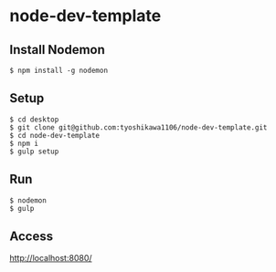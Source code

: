 # node-dev-template
## Install Nodemon
```
$ npm install -g nodemon
```

## Setup
```
$ cd desktop
$ git clone git@github.com:tyoshikawa1106/node-dev-template.git
$ cd node-dev-template
$ npm i
$ gulp setup
```

## Run
```
$ nodemon
$ gulp
```

## Access
<a href="http://localhost:8080/">http://localhost:8080/</a>
